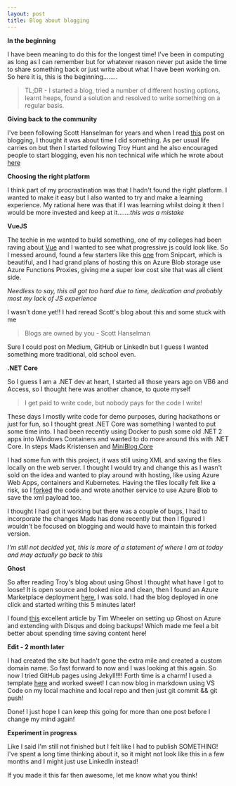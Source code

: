 ```yaml
---
layout: post
title: Blog about blogging
---
```


**In the beginning**

I have been meaning to do this for the longest time! I've been in computing as long as I can remember but for whatever reason never put aside the time to share something back or just write about what I have been working on. So here it is, this is the beginning........

> TL;DR - I started a blog, tried a number of different hosting options, learnt heaps, found a solution and resolved to write something on a regular basis.

**Giving back to the community**

I've been following Scott Hanselman for years and when I read [this](www.hanselman.com/blog/YourBlogIsTheEngineOfCommunity.aspx) post on blogging, I thought it was about time I did something. As per usual life carries on but then I started following Troy Hunt and he also encouraged people to start blogging, even his non technical wife which he wrote about [here](https://www.troyhunt.com/creating-blog-for-your-non-techie/)

**Choosing the right platform**

I think part of my procrastination was that I hadn't found the right platform. I wanted to make it easy but I also wanted to try and make a learning experience. My rational here was that if I was learning whilst doing it then I would be more invested and keep at it.......*this was a mistake*

**VueJS**

The techie in me wanted to build something, one of my colleges had been raving about [Vue](https://vuejs.org) and I wanted to see what progressive js could look like. So I messed around, found a few starters like this [one](https://snipcart.com/blog/vuejs-blog-demo) from Snipcart, which is beautiful, and I had grand plans of hosting this on Azure Blob storage use Azure Functions Proxies, giving me a super low cost site that was all client side.

*Needless to say, this all got too hard due to time, dedication and probably most my lack of JS experience*

I wasn't done yet!! I had reread Scott's blog about this and some stuck with me
>Blogs are owned by you - Scott Hanselman

Sure I could post on Medium, GitHub or LinkedIn but I guess I wanted something more traditional, old school even.

**.NET Core**

So I guess I am a .NET dev at heart, I started all those years ago on VB6 and Access, so I thought here was another chance, to quote myself
>I get paid to write code, but nobody pays for the code I write!

These days I mostly write code for demo purposes, during hackathons or just for fun, so I thought great .NET Core was something I wanted to put some time into. I had been recently using Docker to push some old .NET 2 apps into Windows Containers and wanted to do more around this with .NET Core. In steps Mads Kristensen and [MiniBlog.Core](https://github.com/madskristensen/Miniblog.Core)

I had some fun with this project, it was still using XML and saving the files locally on the web server. I thought I would try and change this as I wasn't sold on the idea and wanted to play around with hosting, like using Azure Web Apps, containers and Kubernetes. Having the files locally felt like a risk, so I [forked](https://github.com/mattsimpson001/Miniblog.Core) the code and wrote another service to use Azure Blob to save the xml payload too.

I thought I had got it working but there was a couple of bugs, I had to incorporate the changes Mads has done recently but then I figured I wouldn't be focused on blogging and would have to maintain this forked version.

*I'm still not decided yet, this is more of a statement of where I am at today and may actually go back to this*

**Ghost**

So after reading Troy's blog about using Ghost I thought what have I got to loose! It is open source and looked nice and clean, then I found an Azure Marketplace deployment [here](https://azuremarketplace.microsoft.com/en-us/marketplace/apps/Ghost.Ghost), I was sold. I had the blog deployed in one click and started writing this 5 minutes later!

I found [this](http://blog.timwheeler.io/setting-up-ghost-blog-in-azure-with-comments-and-backup/) excellent article by Tim Wheeler on setting up Ghost on Azure and extending with Disqus and doing backups! Which made me feel a bit better about spending time saving content here!

**Edit - 2 month later**

I had created the site but hadn't gone the extra mile and created a custom domain name. So fast forward to now and I was looking at this again. So now I tried GitHub pages using Jekyll!!!! Forth time is a charm! I used a template [here](https://github.com/barryclark/jekyll-now) and worked sweet!
I can now blog in markdown using VS Code on my local machine and local repo and then just git commit && git push!

Done! I just hope I can keep this going for more than one post before I change my mind again!

**Experiment in progress**

Like I said I'm still not finished but I felt like I had to publish SOMETHING! I've spent a long time thinking about it, so it might not look like this in a few months and I might just use LinkedIn instead!

If you made it this far then awesome, let me know what you think!